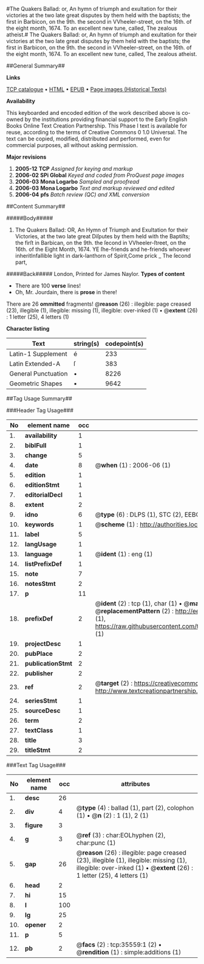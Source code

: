 #The Quakers Ballad: or, An hymn of triumph and exultation for their victories at the two late great disputes by them held with the baptists; the first in Barbicon, on the 9th. the second in VVheeler-street, on the 16th. of the eight month, 1674. To an excellent new tune, called, The zealous atheist.#
The Quakers Ballad: or, An hymn of triumph and exultation for their victories at the two late great disputes by them held with the baptists; the first in Barbicon, on the 9th. the second in VVheeler-street, on the 16th. of the eight month, 1674. To an excellent new tune, called, The zealous atheist.

##General Summary##

**Links**

[TCP catalogue](http://www.ota.ox.ac.uk/tcp/)  • 
[HTML](http://tei.it.ox.ac.uk/tcp/Texts-HTML/free/A56/A56868.html)  • 
[EPUB](http://tei.it.ox.ac.uk/tcp/Texts-EPUB/free/A56/A56868.epub) • 
[Page images (Historical Texts)](https://data.historicaltexts.jisc.ac.uk/view?pubId=eebo-99831097e&pageId=eebo-99831097e-35559-1)

**Availability**

This keyboarded and encoded edition of the
	       work described above is co-owned by the institutions
	       providing financial support to the Early English Books
	       Online Text Creation Partnership. This Phase I text is
	       available for reuse, according to the terms of Creative
	       Commons 0 1.0 Universal. The text can be copied,
	       modified, distributed and performed, even for
	       commercial purposes, all without asking permission.

**Major revisions**

1. __2005-12__ __TCP__ *Assigned for keying and markup*
1. __2006-02__ __SPi Global__ *Keyed and coded from ProQuest page images*
1. __2006-03__ __Mona Logarbo__ *Sampled and proofread*
1. __2006-03__ __Mona Logarbo__ *Text and markup reviewed and edited*
1. __2006-04__ __pfs__ *Batch review (QC) and XML conversion*

##Content Summary##

#####Body#####

1. The Quakers Ballad: OR, An Hymn of Triumph and Exultation for their Victories, at the two late great Diſputes by them held with the Baptiſts; the firſt in Barbican, on the 9th. the ſecond in VVheeler-ſtreet, on the 16th. of the Eight Month, 1674.
YE ſhe-friends and he-friends whoever inheritInfallible light in dark-lanthorn of Spirit,Come prick 
    _ The ſecond part,

#####Back#####
London, Printed for James Naylor.
**Types of content**

  * There are 100 **verse** lines!
  * Oh, Mr. Jourdain, there is **prose** in there!

There are 26 **ommitted** fragments! 
 @__reason__ (26) : illegible: page creased (23), illegible (1), illegible: missing (1), illegible: over-inked (1)  •  @__extent__ (26) : 1 letter (25), 4 letters (1)

**Character listing**


|Text|string(s)|codepoint(s)|
|---|---|---|
|Latin-1 Supplement|é|233|
|Latin Extended-A|ſ|383|
|General Punctuation|•|8226|
|Geometric Shapes|▪|9642|

##Tag Usage Summary##

###Header Tag Usage###

|No|element name|occ|attributes|
|---|---|---|---|
|1.|__availability__|1||
|2.|__biblFull__|1||
|3.|__change__|5||
|4.|__date__|8| @__when__ (1) : 2006-06 (1)|
|5.|__edition__|1||
|6.|__editionStmt__|1||
|7.|__editorialDecl__|1||
|8.|__extent__|2||
|9.|__idno__|6| @__type__ (6) : DLPS (1), STC (2), EEBO-CITATION (1), PROQUEST (1), VID (1)|
|10.|__keywords__|1| @__scheme__ (1) : http://authorities.loc.gov/ (1)|
|11.|__label__|5||
|12.|__langUsage__|1||
|13.|__language__|1| @__ident__ (1) : eng (1)|
|14.|__listPrefixDef__|1||
|15.|__note__|7||
|16.|__notesStmt__|2||
|17.|__p__|11||
|18.|__prefixDef__|2| @__ident__ (2) : tcp (1), char (1)  •  @__matchPattern__ (2) : ([0-9\-]+):([0-9IVX]+) (1), (.+) (1)  •  @__replacementPattern__ (2) : http://eebo.chadwyck.com/downloadtiff?vid=$1&page=$2 (1), https://raw.githubusercontent.com/textcreationpartnership/Texts/master/tcpchars.xml#$1 (1)|
|19.|__projectDesc__|1||
|20.|__pubPlace__|2||
|21.|__publicationStmt__|2||
|22.|__publisher__|2||
|23.|__ref__|2| @__target__ (2) : https://creativecommons.org/publicdomain/zero/1.0/ (1), http://www.textcreationpartnership.org/docs/. (1)|
|24.|__seriesStmt__|1||
|25.|__sourceDesc__|1||
|26.|__term__|2||
|27.|__textClass__|1||
|28.|__title__|3||
|29.|__titleStmt__|2||


###Text Tag Usage###

|No|element name|occ|attributes|
|---|---|---|---|
|1.|__desc__|26||
|2.|__div__|4| @__type__ (4) : ballad (1), part (2), colophon (1)  •  @__n__ (2) : 1 (1), 2 (1)|
|3.|__figure__|3||
|4.|__g__|3| @__ref__ (3) : char:EOLhyphen (2), char:punc (1)|
|5.|__gap__|26| @__reason__ (26) : illegible: page creased (23), illegible (1), illegible: missing (1), illegible: over-inked (1)  •  @__extent__ (26) : 1 letter (25), 4 letters (1)|
|6.|__head__|2||
|7.|__hi__|15||
|8.|__l__|100||
|9.|__lg__|25||
|10.|__opener__|2||
|11.|__p__|5||
|12.|__pb__|2| @__facs__ (2) : tcp:35559:1 (2)  •  @__rendition__ (1) : simple:additions (1)|
